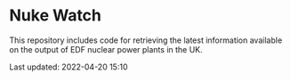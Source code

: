 # Nuke Watch

This repository includes code for retrieving the latest information available on the output of EDF nuclear power plants in the UK.

Last updated: 2022-04-20 15:10